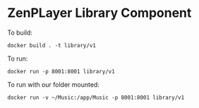 # ZenPLayer Library Component

To build:

    docker build . -t library/v1

To run:

    docker run -p 8001:8001 library/v1

To run with our folder mounted:

    docker run -v ~/Music:/app/Music -p 8001:8001 library/v1
